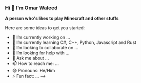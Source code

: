 ### Hi 👋 I'm Omar Waleed
**A person who's likes to play Minecraft and other stuffs**

Here are some ideas to get you started:

- 🔭 I’m currently working on ...
- 🌱 I’m currently learning C#, C++, Python, Javascript and Rust
- 👯 I’m looking to collaborate on ...
- 🤔 I’m looking for help with ...
- 💬 Ask me about ...
- 📫 How to reach me: ...
- 😄 Pronouns: He/Him
- ⚡ Fun fact: ...
-->
